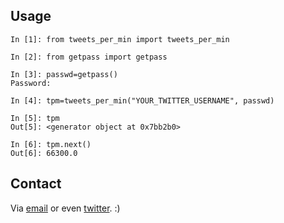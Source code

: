 Usage
-----
    In [1]: from tweets_per_min import tweets_per_min
    
    In [2]: from getpass import getpass
    
    In [3]: passwd=getpass()
    Password:
    
    In [4]: tpm=tweets_per_min("YOUR_TWITTER_USERNAME", passwd)
    
    In [5]: tpm
    Out[5]: <generator object at 0x7bb2b0>
    
    In [6]: tpm.next()
    Out[6]: 66300.0
    
Contact
-------
Via [email](http://scr.im/stevie) or even [twitter](http://twitter.com/steveWINton). :)
